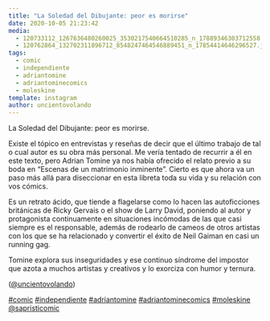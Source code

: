 ```yaml
---
title: "La Soledad del Dibujante: peor es morirse"
date: 2020-10-05 21:23:42
media: 
  - 120733112_1267636480260025_3530217540664510285_n_17889346303712558.jpg
  - 120762864_132702311896712_8548247464546889451_n_17854414646296527.jpg
tags: 
  - comic
  - independiente
  - adriantomine
  - adriantominecomics
  - moleskine
template: instagram
author: uncientovolando
---
```


La Soledad del Dibujante: peor es morirse.


Existe el tópico en entrevistas y reseñas de decir que el último trabajo de tal o cual autor es su obra más personal. Me vería tentado de recurrir a él en este texto, pero Adrian Tomine ya nos había ofrecido el relato previo a su boda en “Escenas de un matrimonio inminente”. Cierto es que ahora va un paso más allá para diseccionar en esta libreta toda su vida y su relación con vos cómics.


Es un retrato ácido, que tiende a flagelarse como lo hacen las autoficciones británicas de Ricky Gervais o el show de Larry David, poniendo al autor y protagonista continuamente en situaciones incómodas de las que casi siempre es el responsable, además de rodearlo de cameos de otros artistas con los que se ha relacionado y convertir el éxito de Neil Gaiman en casi un running gag.


Tomine explora sus inseguridades y ese continuo síndrome del impostor que azota a muchos artistas y creativos y lo exorciza con humor y ternura.


([@uncientovolando](https://instagram.com/uncientovolando))






[#comic](/tags/comic) [#independiente](/tags/independiente) [#adriantomine](/tags/adriantomine) [#adriantominecomics](/tags/adriantominecomics) [#moleskine](/tags/moleskine) [@sapristicomic](https://instagram.com/sapristicomic)
